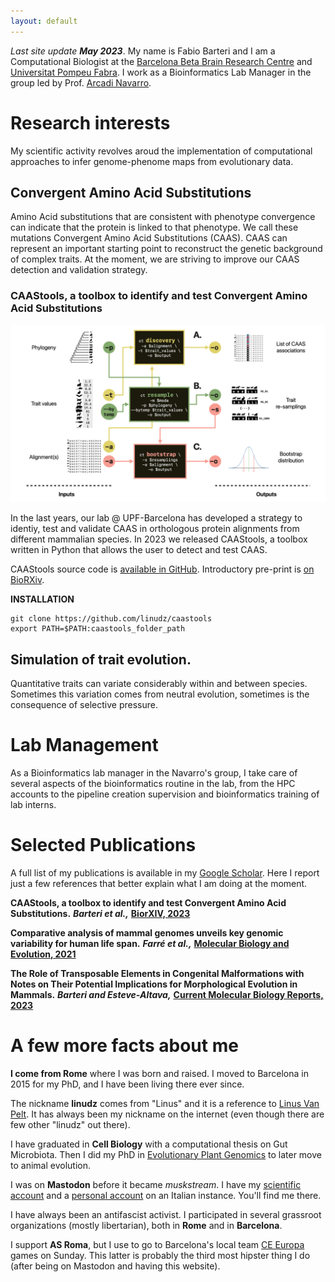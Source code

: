 ```yaml
---
layout: default
---
```


*Last site update **May 2023***. My name is Fabio Barteri and I am a Computational Biologist at the [Barcelona Beta Brain Research Centre](https://www.barcelonabeta.org/en) and [Universitat Pompeu Fabra](https://www.ibe.upf-csic.es/). I work as a Bioinformatics Lab Manager in the group led by Prof. [Arcadi Navarro](https://twitter.com/ArcadiNavarro).

# Research interests
My scientific activity revolves aroud the implementation of computational approaches to infer genome-phenome maps from evolutionary data. 

## Convergent Amino Acid Substitutions
Amino Acid substitutions that are consistent with phenotype convergence can indicate that the protein is linked to that phenotype. We call these mutations Convergent Amino Acid Substitutions (CAAS). CAAS can represent an important starting point to reconstruct the genetic background of complex traits. At the moment, we are striving to improve our CAAS detection and validation strategy.

### CAAStools, a toolbox to identify and test Convergent Amino Acid Substitutions

![CAAStools](assets/img/caastools.jpeg)

In the last years, our lab @ UPF-Barcelona has developed a strategy to identiy, test and validate CAAS in orthologous protein alignments from different mammalian species. In 2023 we released CAAStools, a toolbox written in Python that allows the user to detect and test CAAS. 

CAAStools source code is [available in GitHub](https://github.com/linudz/caastools). Introductory pre-print is [on BioRXiv](https://www.biorxiv.org/content/10.1101/2022.12.14.520422v2).

**INSTALLATION**
```
git clone https://github.com/linudz/caastools
export PATH=$PATH:caastools_folder_path
```

## Simulation of trait evolution.
Quantitative traits can variate considerably within and between species. Sometimes this variation comes from neutral evolution, sometimes is the consequence of selective pressure.

# Lab Management
As a Bioinformatics lab manager in the Navarro's group, I take care of several aspects of the bioinformatics routine in the lab, from the HPC accounts to the pipeline creation supervision and bioinformatics training of lab interns.

# Selected Publications
A full list of my publications is available in my [Google Scholar](https://scholar.google.com/citations?user=Na2xNecAAAAJ&hl=it). Here I report just a few references that better explain what I am doing at the moment.

**CAAStools, a toolbox to identify and test Convergent Amino Acid Substitutions.** ***Barteri et al.,*** **[BiorXIV, 2023](https://www.biorxiv.org/content/10.1101/2022.12.14.520422v2.abstract)**

**Comparative analysis of mammal genomes unveils key genomic variability for human life span.** ***Farré et al.,*** **[Molecular Biology and Evolution, 2021](https://academic.oup.com/mbe/article/38/11/4948/6326808)**

**The Role of Transposable Elements in Congenital Malformations with Notes on Their Potential Implications for Morphological Evolution in Mammals.** ***Barteri and Esteve-Altava,*** **[ Current Molecular Biology Reports, 2023](https://link.springer.com/article/10.1007/s40610-020-00134-z)**

# A few more facts about me

**I come from Rome** where I was born and raised. I moved to Barcelona in 2015 for my PhD, and I have been living there ever since.

The nickname **linudz** comes from "Linus" and it is a reference to [Linus Van Pelt](https://it.wikipedia.org/wiki/Linus_van_Pelt). It has always been my nickname on the internet (even though there are few other "linudz" out there).

I have graduated in **Cell Biology** with a computational thesis on Gut Microbiota. Then I did my PhD in [Evolutionary Plant Genomics](https://www.educacion.gob.es/teseo/imprimirFicheroTesis.do?idFichero=BXYF28m1rvo%3D) to later move to animal evolution.

I was on **Mastodon** before it became *muskstream*. I have my [scientific account](https://genomic.social/@linus) and a [personal account](https://mastodon.uno/@linudz) on an Italian instance. You'll find me there.

I have always been an antifascist activist. I participated in several grassroot organizations (mostly libertarian), both in **Rome** and in **Barcelona**. 

I support **AS Roma**, but I use to go to Barcelona's local team [CE Europa](https://en.wikipedia.org/wiki/CE_Europa) games on Sunday. This latter is probably the third most hipster thing I do (after being on Mastodon and having this website).